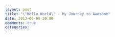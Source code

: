 ```yaml
---
layout: post
title: "\"Hello World\" - My Journey to Awesome"
date: 2013-06-09 20:00
comments: true
categories: 
---
```

